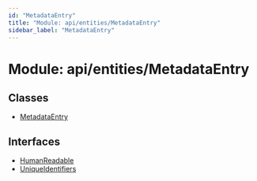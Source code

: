```yaml
---
id: "MetadataEntry"
title: "Module: api/entities/MetadataEntry"
sidebar_label: "MetadataEntry"
---
```


# Module: api/entities/MetadataEntry

## Classes

- [MetadataEntry](../../../../classes/API/Entities/MetadataEntry/MetadataEntry.md)

## Interfaces

- [HumanReadable](../../../../interfaces/API/Entities/MetadataEntry/HumanReadable/HumanReadable.md)
- [UniqueIdentifiers](../../../../interfaces/API/Entities/MetadataEntry/UniqueIdentifiers/UniqueIdentifiers.md)
